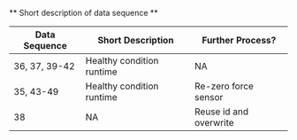 ** Short description of data sequence **

| Data Sequence  | Short Description | Further Process? |
| ------------- | ------------- |  ------------- |
| 36, 37, 39-42  | Healthy condition runtime   | NA |
| 35, 43-49  | Healthy condition runtime  | Re-zero force sensor|
| 38| NA | Reuse id and overwrite |
